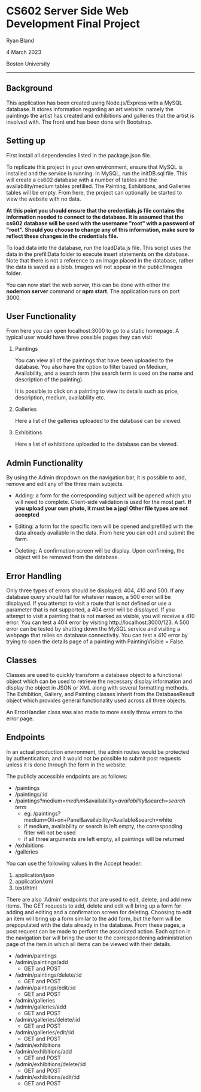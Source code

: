 # CS602 Server Side Web Development Final Project
Ryan Bland

4 March 2023

Boston University

---

## Background
This application has been created using Node.js/Express with a MySQL database. It stores information regarding an art website: namely the paintings the artist has created and exhibitions and galleries that the artist is involved with. The front end has been done with Bootstrap.

## Setting up 
First install all dependencies listed in the package.json file.

To replicate this project in your own environment, ensure that MySQL is installed and the service is running. In MySQL, run the initDB.sql file. This will create a cs602 database with a number of tables and the availability/medium tables prefilled. The Painting, Exhibitions, and Galleries tables will be empty. From here, the project can optionally be started to view the website with no data.

**At this point you should ensure that the credentials.js file contains the information needed to connect to the database. It is assumed that the cs602 database will be used with the username "root" with a password of "root". Should you choose to change any of this information, make sure to reflect these changes in the credentials file.**

To load data into the database, run the loadData.js file. This script uses the data in the prefillData folder to execute insert statements on the database. Note that there is not a reference to an image placed in the database, rather the data is saved as a blob. Images will not appear in the public/images folder.

You can now start the web server, this can be done with either the **nodemon server** command or **npm start**. The application runs on port 3000.

## User Functionality
From here you can open localhost:3000 to go to a static homepage. A typical user would have three possible pages they can visit
1. Paintings
    
    You can view all of the paintings that have been uploaded to the database. You also have the option to filter based on Medium, Availability, and a search term (the search term is used on the name and description of the painting). 

    It is possible to click on a painting to view its details such as price, description, medium, availability etc.
2. Galleries

    Here a list of the galleries uploaded to the database can be viewed. 

3. Exhibitions

    Here a list of exhibitions uploaded to the database can be viewed.

## Admin Functionality
By using the Admin dropdown on the navigation bar, it is possible to add, remove and edit any of the three main subjects. 

* Adding: a form for the corresponding subject will be opened which you will need to complete. Client-side validation is used for the most part. **If you upload your own photo, it must be a jpg! Other file types are not accepted**

* Editing: a form for the specific item will be opened and prefilled with the data already available in the data. From here you can edit and submit the form.

* Deleting: A confirmation screen will be display. Upon confirming, the object will be removed from the database.

## Error Handling
Only three types of errors should be displayed: 404, 410 and 500. If any database query should fail for whatever reason, a 500 error will be displayed. If you attempt to visit a route that is not defined or use a parameter that is not supported, a 404 error will be displayed. If you attempt to visit a painting that is not marked as visible, you will receive a 410 error. You can test a 404 error by visiting http://localhost:3000/123. A 500 error can be tested by shutting down the MySQL service and visiting a webpage that relies on database connectivity. You can test a 410 error by trying to open the details page of a painting with PaintingVisible = False.

## Classes
Classes are used to quickly transform a database object to a functional object which can be used to retrieve the necessary display information and display the object in JSON or XML along with several formatting methods. The Exhibition, Gallery, and Painting classes inherit from the DatabaseResult object which provides general functionality used across all three objects.

An ErrorHandler class was also made to more easily throw errors to the error page.

## Endpoints
In an actual production environment, the admin routes would be protected by authentication, and it would not be possible to submit post requests unless it is done through the form in the website. 

The publicly accessible endpoints are as follows:
* /paintings
* /paintings/:id
* /paintings?medium=*medium*&availability=*availability*&search=*search term*
    * eg: /paintings?medium=Oil+on+Panel&availability=Available&search=white
    * if medium, availability or search is left empty, the corresponding filter will not be used
    * if all three arguments are left empty, all paintings will be returned
* /exhibitions
* /galleries

You can use the following values in the Accept header:
1. application/json
2. application/xml
3. text/html

There are also 'Admin' endpoints that are used to edit, delete, and add new items. The GET requests to add, delete and edit will bring up a form for adding and editing and a confirmation screen for deleting. Choosing to edit an item will bring up a form similar to the add form, but the form will be prepopulated with the data already in the database. From these pages, a post request can be made to perform the associated action. Each option in the navigation bar will bring the user to the correspondening administration page of the item in which all items can be viewed with their details. 

* /admin/paintings
* /admin/paintings/add
    * GET and POST
* /admin/paintings/delete/:id
    * GET and POST
* /admin/paintings/edit/:id
    * GET and POST
* /admin/galleries
* /admin/galleries/add
    * GET and POST
* /admin/galleries/delete/:id
    * GET and POST
* /admin/galleries/edit/:id
    * GET and POST
* /admin/exhibitions
* /admin/exhibitions/add
    * GET and POST
* /admin/exhibitions/delete/:id
    * GET and POST
* /admin/exhibitions/edit/:id
    * GET and POST
